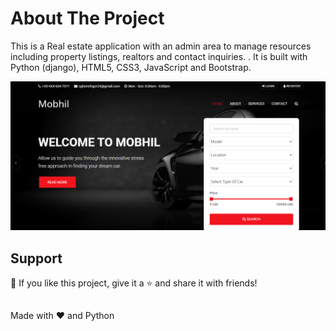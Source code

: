 # About The Project
This is a Real estate application with an admin area to manage resources including property listings, realtors and contact inquiries. . It is built with Python (django), HTML5, CSS3, JavaScript and Bootstrap.

<img src="https://github.com/fegorstar/mobhil-web/blob/master/mobhil/static/img/homepage.PNG">

## Support
💙 If you like this project, give it a ⭐ and share it with friends!

##
Made with ❤️ and Python
